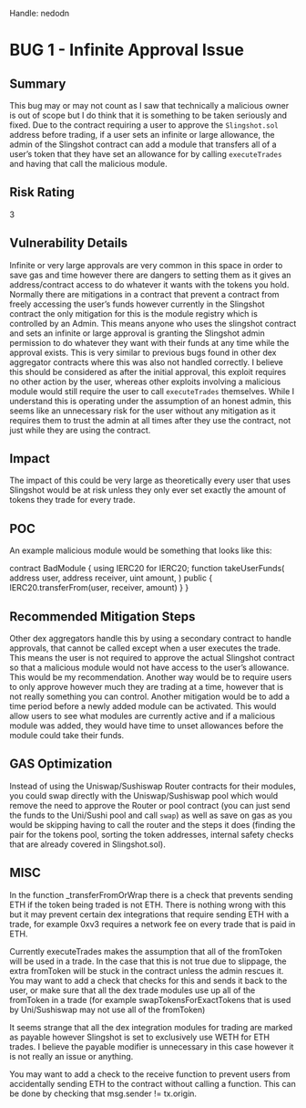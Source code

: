 Handle: nedodn

# BUG 1 - Infinite Approval Issue

## Summary

This bug may or may not count as I saw that technically a malicious owner is out of scope but I do think that it is something to be taken seriously and fixed. Due to the contract requiring a user to approve the `Slingshot.sol` address before trading, if a user sets an infinite or large allowance, the admin of the Slingshot contract can add a module that transfers all of a user’s token that they have set an allowance for by calling `executeTrades` and having that call the malicious module. 

## Risk Rating

3 

## Vulnerability Details

Infinite or very large approvals are very common in this space in order to save gas and time however there are dangers to setting them as it gives an address/contract access to do whatever it wants with the tokens you hold. Normally there are mitigations in a contract that prevent a contract from freely accessing the user’s funds however currently in the Slingshot contract the only mitigation for this is the module registry which is controlled by an Admin. This means anyone who uses the slingshot contract and sets an infinite or large approval is granting the Slingshot admin permission to do whatever they want with their funds at any time while the approval exists. This is very similar to previous bugs found in other dex aggregator contracts where this was also not handled correctly. I believe this should be considered as after the initial approval, this exploit requires no other action by the user, whereas other exploits involving a malicious module would still require the user to call `executeTrades` themselves. While I understand this is operating under the assumption of an honest admin, this seems like an unnecessary risk for the user without any mitigation as it requires them to trust the admin at all times after they use the contract, not just while they are using the contract. 

## Impact

The impact of this could be very large as theoretically every user that uses Slingshot would be at risk unless they only ever set exactly the amount of tokens they trade for every trade. 

## POC

An example malicious module would be something that looks like this:

contract BadModule {
    using IERC20 for IERC20;
    function takeUserFunds(
        address user,
        address receiver,
        uint amount,
    ) public {
	IERC20.transferFrom(user, receiver, amount)
    }
}

## Recommended Mitigation Steps

Other dex aggregators handle this by using a secondary contract to handle approvals, that cannot be called except when a user executes the trade. This means the user is not required to approve the actual Slingshot contract so that a malicious module would not have access to the user’s allowance. This would be my recommendation. Another way would be to require users to only approve however much they are trading at a time, however that is not really something you can control. Another mitigation would be to add a time period before a newly added module can be activated. This would allow users to see what modules are currently active and if a malicious module was added, they would have time to unset allowances before the module could take their funds.


## GAS Optimization

Instead of using the Uniswap/Sushiswap Router contracts for their modules, you could swap directly with the Uniswap/Sushiswap pool which would remove the need to approve the Router or pool contract (you can just send the funds to the Uni/Sushi pool and call `swap`) as well as save on gas as you would be skipping having to call the router and the steps it does (finding the pair for the tokens pool, sorting the token addresses, internal safety checks that are already covered in Slingshot.sol).


## MISC

In the function _transferFromOrWrap there is a check that prevents sending ETH if the token being traded is not ETH. There is nothing wrong with this but it may prevent certain dex integrations that require sending ETH with a trade, for example 0xv3 requires a network fee on every trade that is paid in ETH. 

Currently executeTrades makes the assumption that all of the fromToken will be used in a trade. In the case that this is not true due to slippage, the extra fromToken will be stuck in the contract unless the admin rescues it. You may want to add a check that checks for this and sends it back to the user, or make sure that all the dex trade modules use up all of the fromToken in a trade (for example swapTokensForExactTokens that is used by Uni/Sushiswap may not use all of the fromToken)

It seems strange that all the dex integration modules for trading are marked as payable however Slingshot is set to exclusively use WETH for ETH trades. I believe the payable modifier is unnecessary in this case however it is not really an issue or anything.

You may want to add a check to the receive function to prevent users from accidentally sending ETH to the contract without calling a function. This can be done by checking that msg.sender != tx.origin. 


